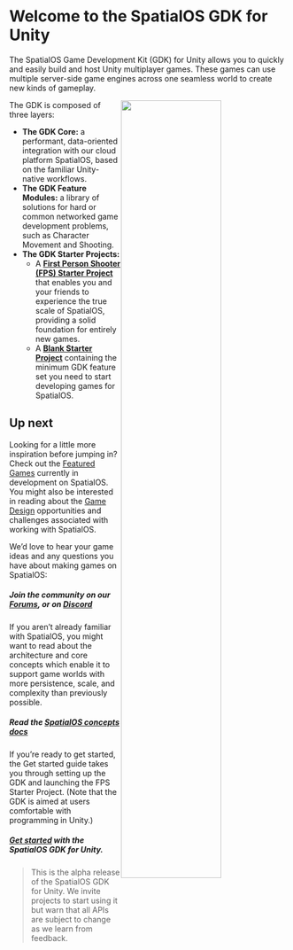 # Welcome to the SpatialOS GDK for Unity

The SpatialOS Game Development Kit (GDK) for Unity allows you to quickly and easily build and host Unity multiplayer games. These games can use multiple server-side game engines across one seamless world to create new kinds of gameplay.

<img src="{{assetRoot}}assets/gdk-architecture.jpg" style="float: right; width: 60%; margin: 0 0 0 0;" />

The GDK is composed of three layers:

* **The GDK Core:** a performant, data-oriented integration with our cloud platform SpatialOS, based on the familiar Unity-native workflows.
* **The GDK Feature Modules:** a library of solutions for hard or common networked game development problems, such as Character Movement and Shooting.
* **The GDK Starter Projects:**
	* A [**First Person Shooter (FPS) Starter Project**]({{urlRoot}}/projects/fps/overview) that enables you and your friends to experience the true scale of SpatialOS, providing a solid foundation for entirely new games.
	* A [**Blank Starter Project**]({{urlRoot}}/projects/blank/overview) containing the minimum GDK feature set you need to start developing games for SpatialOS.

## Up next

Looking for a little more inspiration before jumping in? Check out the <a href="https://improbable.io/games/blog/category/featured-games" data-track-link="Featured Games Clicked|product=Docs" target="_blank">Featured Games</a> currently in development on SpatialOS. You might also be interested in reading about the <a href="https://improbable.io/games/blog/category/game-design" data-track-link="Featured Games Clicked|product=Docs" target="_blank">Game Design</a> opportunities and challenges associated with working with SpatialOS. 

We’d love to hear your game ideas and any questions you have about making games on SpatialOS:

##### Join the community on our <a href="https://forums.improbable.io" data-track-link="Join Forums Clicked|product=Docs" target="_blank">Forums</a>, or on <a href="https://discord.gg/vAT7RSU" data-track-link="Join Discord Clicked|product=Docs|platform=Win|label=Win" target="_blank">Discord</a>

If you aren’t already familiar with SpatialOS, you might want to read about the architecture and core concepts which enable it to support game worlds with more persistence, scale, and complexity than previously possible.

##### Read the [SpatialOS concepts docs](https://docs.improbable.io/reference/latest/shared/concepts/spatialos)

If you’re ready to get started, the Get started  guide takes you through setting up the GDK and launching the  FPS Starter Project. (Note that the GDK is aimed at users comfortable with programming in Unity.)

##### [Get started]({{urlRoot}}/content/get-started/get-started) with the SpatialOS GDK for Unity.

>This is the alpha release of the SpatialOS GDK for Unity. We invite projects to start using it but warn that all APIs are subject to change as we learn from feedback.
